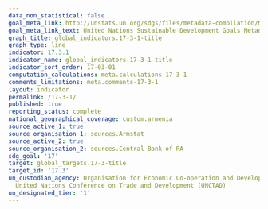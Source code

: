 ```yaml
---
data_non_statistical: false
goal_meta_link: http://unstats.un.org/sdgs/files/metadata-compilation/Metadata-Goal-17.pdf
goal_meta_link_text: United Nations Sustainable Development Goals Metadata (pdf 468kB)
graph_title: global_indicators.17-3-1-title
graph_type: line
indicator: 17.3.1
indicator_name: global_indicators.17-3-1-title
indicator_sort_order: 17-03-01
computation_calculations: meta.calculations-17-3-1
comments_limitations: meta.comments-17-3-1
layout: indicator
permalink: /17-3-1/
published: true
reporting_status: complete
national_geographical_coverage: custom.armenia
source_active_1: true
source_organisation_1: sources.Armstat
source_active_2: true
source_organisation_2: sources.Central Bank of RA
sdg_goal: '17'
target: global_targets.17-3-title
target_id: '17.3'
un_custodian_agency: Organisation for Economic Co-operation and Development (OECD),
  United Nations Conference on Trade and Development (UNCTAD)
un_designated_tier: '1'
---
```

